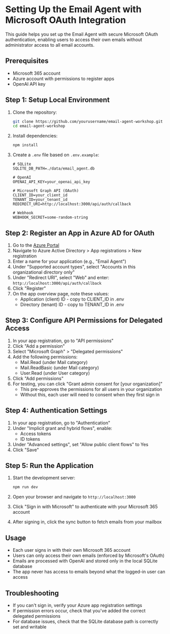 # Setting Up the Email Agent with Microsoft OAuth Integration

This guide helps you set up the Email Agent with secure Microsoft OAuth authentication, enabling users to access their own emails without administrator access to all email accounts.

## Prerequisites

- Microsoft 365 account
- Azure account with permissions to register apps
- OpenAI API key

## Step 1: Setup Local Environment

1. Clone the repository:
   ```bash
   git clone https://github.com/yourusername/email-agent-workshop.git
   cd email-agent-workshop
   ```

2. Install dependencies:
   ```bash
   npm install
   ```

3. Create a `.env` file based on `.env.example`:
   ```
   # SQLite
   SQLITE_DB_PATH=./data/email_agent.db

   # OpenAI
   OPENAI_API_KEY=your_openai_api_key

   # Microsoft Graph API (OAuth)
   CLIENT_ID=your_client_id
   TENANT_ID=your_tenant_id
   REDIRECT_URI=http://localhost:3000/api/auth/callback
   
   # Webhook
   WEBHOOK_SECRET=some-random-string
   ```

## Step 2: Register an App in Azure AD for OAuth

1. Go to the [Azure Portal](https://portal.azure.com/)
2. Navigate to Azure Active Directory > App registrations > New registration
3. Enter a name for your application (e.g., "Email Agent")
4. Under "Supported account types", select "Accounts in this organizational directory only"
5. Under "Redirect URI", select "Web" and enter: `http://localhost:3000/api/auth/callback`
6. Click "Register"
7. On the app overview page, note these values:
   - Application (client) ID - copy to CLIENT_ID in .env
   - Directory (tenant) ID - copy to TENANT_ID in .env

## Step 3: Configure API Permissions for Delegated Access

1. In your app registration, go to "API permissions"
2. Click "Add a permission"
3. Select "Microsoft Graph" > "Delegated permissions"
4. Add the following permissions:
   - Mail.Read (under Mail category)
   - Mail.ReadBasic (under Mail category)
   - User.Read (under User category)
5. Click "Add permissions"
6. For testing, you can click "Grant admin consent for [your organization]"
   - This pre-approves the permissions for all users in your organization
   - Without this, each user will need to consent when they first sign in

## Step 4: Authentication Settings

1. In your app registration, go to "Authentication"
2. Under "Implicit grant and hybrid flows", enable:
   - Access tokens
   - ID tokens
3. Under "Advanced settings", set "Allow public client flows" to Yes
4. Click "Save"

## Step 5: Run the Application

1. Start the development server:
   ```bash
   npm run dev
   ```

2. Open your browser and navigate to `http://localhost:3000`

3. Click "Sign in with Microsoft" to authenticate with your Microsoft 365 account

4. After signing in, click the sync button to fetch emails from your mailbox

## Usage

- Each user signs in with their own Microsoft 365 account
- Users can only access their own emails (enforced by Microsoft's OAuth)
- Emails are processed with OpenAI and stored only in the local SQLite database
- The app never has access to emails beyond what the logged-in user can access

## Troubleshooting

- If you can't sign in, verify your Azure app registration settings
- If permission errors occur, check that you've added the correct delegated permissions
- For database issues, check that the SQLite database path is correctly set and writable